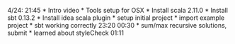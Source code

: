 4/24: 
21:45
	* Intro video
	* Tools setup for OSX
	* Install scala 2.11.0
	* Install sbt 0.13.2
	* Install idea scala plugin
	* setup initial project
	* import example project
	* sbt working correctly
23:20
00:30
	* sum/max recursive solutions, submit
	* learned about styleCheck
01:11
